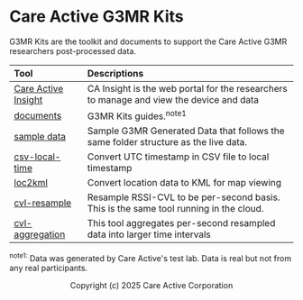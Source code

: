 # Care Active G3MR Kits

G3MR Kits are the toolkit and documents to support the Care Active G3MR researchers post-processed data.

| Tool                                                                                | Descriptions                                                                            |
| :---------------------------------------------------------------------------------- | :-------------------------------------------------------------------------------------- |
| [Care Active Insight](./documents/ca-insight.md)                                    | CA Insight is the web portal for the researchers to manage and view the device and data |
| [documents](./documents/)                                                           | G3MR Kits guides.<sup>note1</sup>                                                       |
| [sample data](https://github.com/careactivedocs/g3mr_kits/raw/main/sample_data.zip) | Sample G3MR Generated Data that follows the same folder structure as the live data.     |
| [csv-local-time](./tools/csv_local_time/)                                           | Convert UTC timestamp in CSV file to local timestamp                                    |
| [loc2kml](./tools/loc2kml/README.md)                                                | Convert location data to KML for map viewing                                            |
| [cvl-resample](./tools/cvl-resampling/)                                             | Resample RSSI-CVL to be per-second basis. This is the same tool running in the cloud.   |
| [cvl-aggregation](./tools/aggregation/)                                             | This tool aggregates per-second resampled data into larger time intervals               |

<sup>note1:</sup> Data was generated by Care Active's test lab. Data is real but not from any real participants.

<p align=center>Copyright (c) 2025 Care Active Corporation</p>
